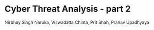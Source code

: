 # Cyber Threat Analysis - part 2
 Nirbhay Singh Naruka, Viswadatta Chinta, Prit Shah, Pranav Upadhyaya

